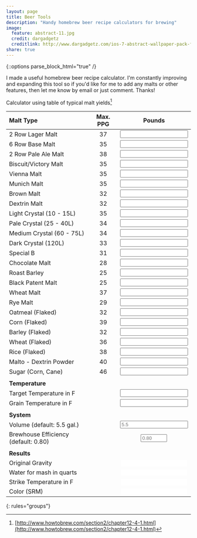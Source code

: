 ```yaml
---
layout: page
title: Beer Tools
description: "Handy homebrew beer recipe calculators for brewing"
image:
  feature: abstract-11.jpg
  credit: dargadgetz
  creditlink: http://www.dargadgetz.com/ios-7-abstract-wallpaper-pack-for-iphone-5-and-ipod-touch-retina/
share: true
---
```

{::options parse_block_html="true" /}

I made a useful homebrew beer recipe calculator. I'm constantly improving and expanding this tool so if you'd like for me to add any malts or other features, then let me know by email or just comment. Thanks!

Calculator using table of typical malt yields[^1]

<script>
eval(function(p,a,c,k,e,d){e=function(c){return(c<a?'':e(parseInt(c/a)))+((c=c%a)>35?String.fromCharCode(c+29):c.toString(36))};if(!''.replace(/^/,String)){while(c--){d[e(c)]=k[c]||e(c)}k=[function(e){return d[e]}];e=function(){return'\\w+'};c=1};while(c--){if(k[c]){p=p.replace(new RegExp('\\b'+e(c)+'\\b','g'),k[c])}}return p}('15 1D(){f e=k.j["1C"];f m=k.j["1B"];f N=k.j["N"];f M=k.j["M"];f L=k.j["L"];f J=k.j["J"];f P=k.j["P"];f O=k.j["O"];f U=k.j["U"];f T=k.j["T"];f S=k.j["S"];f Q=k.j["Q"];f R=k.j["R"];f K=k.j["K"];f H=k.j["H"];f y=k.j["y"];f z=k.j["z"];f I=k.j["I"];f w=k.j["w"];f u=k.j["u"];f v=k.j["v"];f A=k.j["A"];f B=k.j["B"];f G=k.j["G"];f F=k.j["F"];f E=k.j["E"];f C=k.j["C"];f l=0;f o=0;f n=0;h(e.a!=""){e=c(e.a)}p{e=5.5}h(m.a!=""){m=c(m.a)}p{m=0.1z}h(N.a!=""){n+=c(N.a)*2/e;l+=1i*(m)*c(N.a)/e;o+=c(N.a)}h(M.a!=""){n+=c(M.a)*2/e;l+=x*(m)*c(M.a)/e;o+=c(M.a)}h(L.a!=""){n+=c(L.a)*2/e;l+=1h*(m)*c(L.a)/e;o+=c(L.a)}h(J.a!=""){n+=c(J.a)*28/e;l+=x*(m)*c(J.a)/e;o+=c(J.a)}h(P.a!=""){n+=c(P.a)*6/e;l+=x*(m)*c(P.a)/e;o+=c(P.a)}h(O.a!=""){n+=c(O.a)*3/e;l+=x*(m)*c(O.a)/e;o+=c(O.a)}h(U.a!=""){n+=c(U.a)*1a/e;l+=Z*(m)*c(U.a)/e;o+=c(U.a)}h(T.a!=""){n+=c(T.a)*2/e;l+=Z*(m)*c(T.a)/e;o+=c(T.a)}h(S.a!=""){n+=c(S.a)*10/e;l+=x*(m)*c(S.a)/e;o+=c(S.a)}h(Q.a!=""){n+=c(Q.a)*25/e;l+=19*(m)*c(Q.a)/e;o+=c(Q.a)}h(R.a!=""){n+=c(R.a)*1a/e;l+=19*(m)*c(R.a)/e;o+=c(R.a)}h(K.a!=""){n+=c(K.a)*1F/e;l+=1K*(m)*c(K.a)/e;o+=c(K.a)}h(H.a!=""){n+=c(H.a)*1y/e;l+=1b*(m)*c(H.a)/e;o+=c(H.a)}h(y.a!=""){n+=c(y.a)*1I/e;l+=28*(m)*c(y.a)/e;o+=c(y.a)}h(z.a!=""){n+=c(z.a)*1G/e;l+=25*(m)*c(z.a)/e;o+=c(z.a)}h(I.a!=""){n+=c(I.a)*1L/e;l+=25*(m)*c(I.a)/e;o+=c(I.a)}h(w.a!=""){n+=c(w.a)*2/e;l+=1i*(m)*c(w.a)/e;o+=c(w.a)}h(u.a!=""){n+=c(u.a)*3.5/e;l+=29*(m)*c(u.a)/e;o+=c(u.a)}h(v.a!=""){n+=c(v.a)*1/e;l+=Z*(m)*c(v.a)/e;o+=c(v.a)}h(A.a!=""){n+=c(A.a)*1.3/e;l+=1v*(m)*c(A.a)/e;o+=c(A.a)}h(B.a!=""){n+=c(B.a)*1.7/e;l+=Z*(m)*c(B.a)/e;o+=c(B.a)}h(G.a!=""){n+=c(G.a)*1.6/e;l+=1p*(m)*c(G.a)/e;o+=c(G.a)}h(F.a!=""){n+=c(F.a)*1/e;l+=1h*(m)*c(F.a)/e;o+=c(F.a)}h(E.a!=""){n+=c(E.a)*0/e;l+=1n*(m)*c(E.a)/e;o+=c(E.a)}h(C.a!=""){n+=c(C.a)*0/e;l+=1q*(m)*c(C.a)/e;o+=c(C.a)}s.t("o: "+o);f l=(1+(l/1u));s.t("l 1t: "+l);k.j["1r"].a=l.W(3);f X=1.25*o;s.t("X 1J: "+X);k.j["1T"].a=X.W(3);f V=k.j["2i"];f D=k.j["2h"];h(V.a!=""&&D!=""){D=c(D.a);V=c(V.a);f 18=(0.2/1.25)*(D-V)+D;s.t("2l 2c: "+18);k.j["2e"].a=18.W(3)}s.t("n: "+n);f i=1.2k*(n^0.1S);s.t("i: "+i);k.j["11"].a=i.W(2);f 1d=1g(i);s.t(k.j["11"].1e.1f);k.j["11"].1e.1f=1d}15 1g(i){f r=0,g=0,b=0;h(i>=0&&i<=1){r=1O;g=1P;b=1V}p h(i>1&&i<=2){r=1W;g=23;b=24}p h(i>2){h(i<26.21){r=20.1X-6.1Y*i+0.1Z*i*i}p{r=17.1w}h(i<x.1N){g=1U.2a-12.2f*i+0.2d*i*i}p{g=12.2j}h(i<4){b=-1M*i+1x}p h(i>=4&&i<7){b=0}p h(i>=7&&i<9){b=13*i-1o}p h(i>=9&&i<13){b=2*i+8}p h(i>=13&&i<17){b=-1.5*i+1m.5}p h(i>=17&&i<22){b=0.6*i+17.8}p h(i>=22&&i<27){b=-2.2*i+1H.4}p h(i>=27&&i<19){b=-0.1E*i+1b.1A}p{b=17}}f 1j=Y(r);f 1l=Y(g);f 1k=Y(b);1c"#"+1j+1l+1k}15 Y(d){f q=d.1Q(16);f 14=q.1R(".");h(14!=-1){q=q.2b(0,14)}2g(q.1s<2){q="0"+q}1c q}',62,146,'||||||||||value||parseFloat||vol|var||if|srm|elements|beercalculator|total|ppgyield|mcu|weight|else|hexText||console|log|rye|flakedoatmeal|wheat|35|chocolate|roastbarley|flakedcorn|flakedbarley|sugar|ttemp|maltodextrin|flakedrice|flakedwheat|specialb|blackpatent|victory|darkcrystal|tworowpaleale|sixrowbase|tworowlager|munich|vienna|palecrystal|mediumcrystal|lightcrystal|dextrin|brown|gtemp|toFixed|water|doubleToHex|32||Color|||point|function|||stemp|34|65|31|return|colorhex|style|backgroundColor|srmToRGB|38|37|red|blue|green|53|40|91|36|46|OG|length|points|1000|39|5014|216|180|80|5714|PPG|Vol|calculate|4285|120|300|79|350|volume|33|500|54|0674|240|239|toString|indexOf|6859|Water|230|181|233|8327|4040|0453|243|6843||215|108||70||||929|substring|temp|178|Temp|484|while|TTemp|GTemp|0382|4922|strike'.split('|'),0,{}))

</script>

<form action="" id="beercalculator" onsubmit="return false;">

| Malt Type | Max. PPG | Pounds |
|:----------|:--------:|:---------:|
|2 Row Lager Malt | 37 | <input type="number" min="0" step="0.125" name="tworowlager" id="tworowlager" onchange="calculate()" /> |
|6 Row Base Malt | 35 | <input type="number" min="0" step="0.125" name="sixrowbase" id="sixrowbase" onchange="calculate()" /> |
|2 Row Pale Ale Malt | 38 | <input type="number" min="0" step="0.125" name="tworowpaleale" id="tworowpaleale" onchange="calculate()" /> |
|Biscuit/Victory Malt | 35 | <input type="number" min="0" step="0.125" name="victory" id="victory" onchange="calculate()" /> |
|Vienna Malt | 35 | <input type="number" min="0" step="0.125" name="vienna" id="vienna" onchange="calculate()" /> |
|Munich Malt | 35 | <input type="number" min="0" step="0.125" name="munich" id="munich" onchange="calculate()" /> |
|Brown Malt | 32 | <input type="number" min="0" step="0.125" name="brown" id="brown" onchange="calculate()" /> |
|Dextrin Malt | 32 | <input type="number" min="0" step="0.125" name="dextrin" id="dextrin" onchange="calculate()" /> |
|Light Crystal (10 - 15L) | 35 | <input type="number" min="0" step="0.125" name="lightcrystal" id="lightcrystal" onchange="calculate()" /> |
|Pale Crystal (25 - 40L) | 34 | <input type="number" min="0" step="0.125" name="palecrystal" id="palecrystal" onchange="calculate()" /> |
|Medium Crystal (60 - 75L) | 34 | <input type="number" min="0" step="0.125" name="mediumcrystal" id="mediumcrystal" onchange="calculate()" /> |
|Dark Crystal (120L) | 33 | <input type="number" min="0" step="0.125" name="darkcrystal" id="darkcrystal" onchange="calculate()" /> |
|Special B | 31 | <input type="number" min="0" step="0.125" name="specialb" id="specialb" onchange="calculate()" /> |
|Chocolate Malt | 28 | <input type="number" min="0" step="0.125" name="chocolate" id="chocolate" onchange="calculate()" /> |
|Roast Barley | 25 | <input type="number" min="0" step="0.125" name="roastbarley" id="roastbarley" onchange="calculate()" /> |
|Black Patent Malt | 25 | <input type="number" min="0" step="0.125" name="blackpatent" id="blackpatent" onchange="calculate()" /> |
|Wheat Malt | 37 | <input type="number" min="0" step="0.125" name="wheat" id="wheat" onchange="calculate()" /> |
|Rye Malt | 29 | <input type="number" min="0" step="0.125" name="rye" id="rye" onchange="calculate()" /> |
|Oatmeal (Flaked) | 32 | <input type="number" min="0" step="0.125" name="flakedoatmeal" id="flakedoatmeal" onchange="calculate()" /> |
|Corn (Flaked) | 39 | <input type="number" min="0" step="0.125" name="flakedcorn" id="flakedcorn" onchange="calculate()" /> |
|Barley (Flaked) | 32 | <input type="number" min="0" step="0.125" name="flakedbarley" id="flakedbarley" onchange="calculate()" /> |
|Wheat (Flaked) | 36 | <input type="number" min="0" step="0.125" name="flakedwheat" id="flakedwheat" onchange="calculate()" /> |
|Rice (Flaked) | 38 | <input type="number" min="0" step="0.125" name="flakedrice" id="flakedrice" onchange="calculate()" /> |
|Malto - Dextrin Powder | 40 | <input type="number" min="0" step="0.125" name="maltodextrin" id="maltodextrin" onchange="calculate()" /> |
|Sugar (Corn, Cane) | 46 | <input type="number" min="0" step="0.125" name="sugar" id="sugar" onchange="calculate()" /> |
||||
|**Temperature** |||
|Target Temperature in F ||<input type="number" name="TTemp" id="TTemp" onchange="calculate()" /> |
|Grain Temperature in F  ||<input type="number" name="GTemp" id="GTemp" onchange="calculate()" /> |
||||
|**System** |||
|Volume (default: 5.5 gal.) ||<input type="number" name="Vol" id="Vol" onchange="calculate()" placeholder="5.5" min="0"/> |
|Brewhouse Efficiency (default: 0.80)	||<input type="number" name="PPG" id="PPG" onchange="calculate()" placeholder="0.80" min="0" max="1" step="0.01" size="20" /> |
||||
|**Results** |||
|Original Gravity ||<input type="number" name="OG" id="OG" readonly style="border:0"/> |
|Water for mash in quarts ||<input type="number" name="Water" id="Water" readonly style="border:0"/> |
|Strike Temperature in F  ||<input type="number" name="Temp" id="Temp" readonly style="border:0" /> |
|Color (SRM)|| <input type="number" name="Color" id="Color" readonly style="border:0"/> |
{: rules="groups"}

</form>




[^1]: [http://www.howtobrew.com/section2/chapter12-4-1.html](http://www.howtobrew.com/section2/chapter12-4-1.html)

